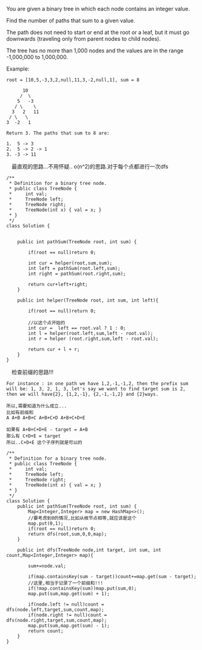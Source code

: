 You are given a binary tree in which each node contains an integer value.

Find the number of paths that sum to a given value.

The path does not need to start or end at the root or a leaf, but it must go downwards (traveling only from parent nodes to child nodes).

The tree has no more than 1,000 nodes and the values are in the range -1,000,000 to 1,000,000.

Example:

```
root = [10,5,-3,3,2,null,11,3,-2,null,1], sum = 8

      10
     /  \
    5   -3
   / \    \
  3   2   11
 / \   \
3  -2   1

Return 3. The paths that sum to 8 are:

1.  5 -> 3
2.  5 -> 2 -> 1
3. -3 -> 11
```


&emsp;最直观的思路...不用怀疑.. o(n^2)的思路.对于每个点都进行一次dfs
```
/**
 * Definition for a binary tree node.
 * public class TreeNode {
 *     int val;
 *     TreeNode left;
 *     TreeNode right;
 *     TreeNode(int x) { val = x; }
 * }
 */
class Solution {
    

    public int pathSum(TreeNode root, int sum) {
        
        if(root == null)return 0;
        
        int cur = helper(root,sum,sum);
        int left = pathSum(root.left,sum);
        int right = pathSum(root.right,sum);
        
        return cur+left+right;
    }
    
    public int helper(TreeNode root, int sum, int left){
        
        if(root == null)return 0;
        
        //以这个点开始的
        int cur =  left == root.val ? 1 : 0;
        int l = helper(root.left,sum,left - root.val);
        int r = helper (root.right,sum,left - root.val);
        
        return cur + l + r;
    }
}
```

&emsp;检查前缀的思路!!!
```
For instance : in one path we have 1,2,-1,-1,2, then the prefix sum will be: 1, 3, 2, 1, 3, let's say we want to find target sum is 2, then we will have{2}, {1,2,-1}, {2,-1,-1,2} and {2}ways.

所以,需要知道为什么成立...
比如有前缀和
A A+B A+B+C A+B+C+D A+B+C+D+E

如果有 A+B+C+D+E - target = A+B 
那么有 C+D+E = target
所以..C+D+E 这个子序列就是可以的
```

```
/**
 * Definition for a binary tree node.
 * public class TreeNode {
 *     int val;
 *     TreeNode left;
 *     TreeNode right;
 *     TreeNode(int x) { val = x; }
 * }
 */
class Solution {
    public int pathSum(TreeNode root, int sum) {
        Map<Integer,Integer> map = new HashMap<>();
        //要考虑到0的情况,比如从根节点相等,就应该是这个
        map.put(0,1);
        if(root == null)return 0;
        return dfs(root,sum,0,0,map);
    }
    
    public int dfs(TreeNode node,int target, int sum, int count,Map<Integer,Integer> map){
        
        sum+=node.val;
        
        if(map.containsKey(sum - target))count+=map.get(sum - target);
        //这里,相当于记录了一个前缀和!!!
        if(!map.containsKey(sum))map.put(sum,0);
        map.put(sum,map.get(sum) + 1);
        
        if(node.left != null)count = dfs(node.left,target,sum,count,map);
        if(node.right != null)count = dfs(node.right,target,sum,count,map);
        map.put(sum,map.get(sum) - 1);
        return count;
    }
}
```
